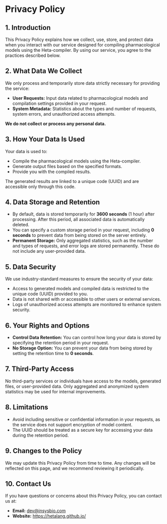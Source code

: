 
# Privacy Policy

## 1. **Introduction**
This Privacy Policy explains how we collect, use, store, and protect data when you interact with our service designed for compiling pharmacological models using the Heta-compiler. By using our service, you agree to the practices described below.

## 2. **What Data We Collect**
We only process and temporarily store data strictly necessary for providing the service:
- **User Requests:** Input data related to pharmacological models and compilation settings provided in your request.
- **System Metadata:** Statistics about the types and number of requests, system errors, and unauthorized access attempts.

**We do not collect or process any personal data.**

## 3. **How Your Data Is Used**
Your data is used to:
- Compile the pharmacological models using the Heta-compiler.
- Generate output files based on the specified formats.
- Provide you with the compiled results.

The generated results are linked to a unique code (UUID) and are accessible only through this code.

## 4. **Data Storage and Retention**
- By default, data is stored temporarily for **3600 seconds** (1 hour) after processing. After this period, all associated data is automatically deleted.
- You can specify a custom storage period in your request, including **0 seconds** to prevent data from being stored on the server entirely.
- **Permanent Storage:** Only aggregated statistics, such as the number and types of requests, and error logs are stored permanently. These do not include any user-provided data.

## 5. **Data Security**
We use industry-standard measures to ensure the security of your data:
- Access to generated models and compiled data is restricted to the unique code (UUID) provided to you.
- Data is not shared with or accessible to other users or external services.
- Logs of unauthorized access attempts are monitored to enhance system security.

## 6. **Your Rights and Options**
- **Control Data Retention:** You can control how long your data is stored by specifying the retention period in your request.
- **No Storage Option:** You can prevent your data from being stored by setting the retention time to **0 seconds**.

## 7. **Third-Party Access**
No third-party services or individuals have access to the models, generated files, or user-provided data. Only aggregated and anonymized system statistics may be used for internal improvements.

## 8. **Limitations**
- Avoid including sensitive or confidential information in your requests, as the service does not support encryption of model content.
- The UUID should be treated as a secure key for accessing your data during the retention period.

## 9. **Changes to the Policy**
We may update this Privacy Policy from time to time. Any changes will be reflected on this page, and we recommend reviewing it periodically.

## 10. **Contact Us**
If you have questions or concerns about this Privacy Policy, you can contact us at:
- **Email:** dev@insysbio.com
- **Website:** https://hetalang.github.io/
